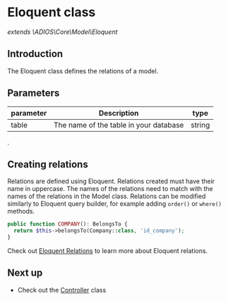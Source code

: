 # Eloquent class

_extends \ADIOS\Core\Model\Eloquent_

## Introduction

The Eloquent class defines the relations of a model.

## Parameters

| parameter | Description                            | type   |
| --------- | -------------------------------------- | ------ |
| table     | The name of the table in your database | string |

.

## Creating relations

Relations are defined using Eloquent. Relations created must have their name in uppercase. The names of the relations need to match with the names of the relations in the Model class. Relations can be modified similarly to Eloquent query builder, for example adding  `order()` or `where()` methods.

```php
public function COMPANY(): BelongsTo {
  return $this->belongsTo(Company::class, 'id_company');
}
```

Check out [Eloquent Relations](https://laravel.com/docs/11.x/eloquent-relationships) to learn more about Eloquent relations.

## Next up

- Check out the [Controller](controller) class
